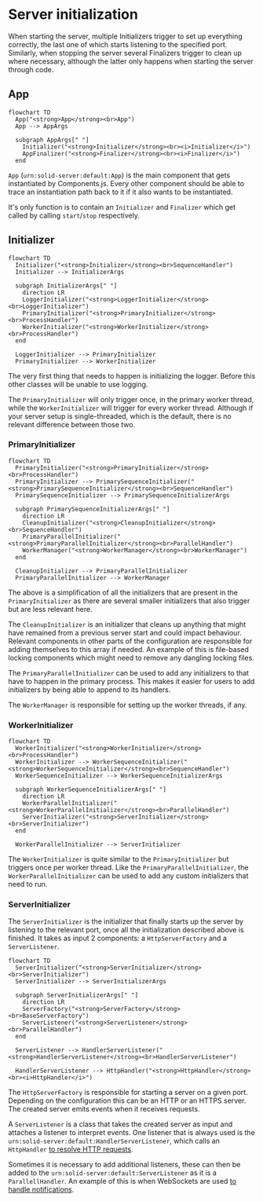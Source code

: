 # Server initialization

When starting the server, multiple Initializers trigger to set up everything correctly,
the last one of which starts listening to the specified port.
Similarly, when stopping the server several Finalizers trigger to clean up where necessary,
although the latter only happens when starting the server through code.

## App

```mermaid
flowchart TD
  App("<strong>App</strong><br>App")
  App --> AppArgs

  subgraph AppArgs[" "]
    Initializer("<strong>Initializer</strong><br><i>Initializer</i>")
    AppFinalizer("<strong>Finalizer</strong><br><i>Finalizer</i>")
  end
```

`App` (`urn:solid-server:default:App`) is the main component that gets instantiated by Components.js.
Every other component should be able to trace an instantiation path back to it if it also wants to be instantiated.

It's only function is to contain an `Initializer` and `Finalizer`
which get called by calling `start`/`stop` respectively.

## Initializer

```mermaid
flowchart TD
  Initializer("<strong>Initializer</strong><br>SequenceHandler")
  Initializer --> InitializerArgs

  subgraph InitializerArgs[" "]
    direction LR
    LoggerInitializer("<strong>LoggerInitializer</strong><br>LoggerInitializer")
    PrimaryInitializer("<strong>PrimaryInitializer</strong><br>ProcessHandler")
    WorkerInitializer("<strong>WorkerInitializer</strong><br>ProcessHandler")
  end

  LoggerInitializer --> PrimaryInitializer
  PrimaryInitializer --> WorkerInitializer
```

The very first thing that needs to happen is initializing the logger.
Before this other classes will be unable to use logging.

The `PrimaryInitializer` will only trigger once, in the primary worker thread,
while the `WorkerInitializer` will trigger for every worker thread.
Although if your server setup is single-threaded, which is the default,
there is no relevant difference between those two.

### PrimaryInitializer

```mermaid
flowchart TD
  PrimaryInitializer("<strong>PrimaryInitializer</strong><br>ProcessHandler")
  PrimaryInitializer --> PrimarySequenceInitializer("<strong>PrimarySequenceInitializer</strong><br>SequenceHandler")
  PrimarySequenceInitializer --> PrimarySequenceInitializerArgs

  subgraph PrimarySequenceInitializerArgs[" "]
    direction LR
    CleanupInitializer("<strong>CleanupInitializer</strong><br>SequenceHandler")
    PrimaryParallelInitializer("<strong>PrimaryParallelInitializer</strong><br>ParallelHandler")
    WorkerManager("<strong>WorkerManager</strong><br>WorkerManager")
  end

  CleanupInitializer --> PrimaryParallelInitializer
  PrimaryParallelInitializer --> WorkerManager
```

The above is a simplification of all the initializers that are present in the `PrimaryInitializer`
as there are several smaller initializers that also trigger but are less relevant here.

The `CleanupInitializer` is an initializer that cleans up anything
that might have remained from a previous server start
and could impact behaviour.
Relevant components in other parts of the configuration are responsible for adding themselves to this array if needed.
An example of this is file-based locking components which might need to remove any dangling locking files.

The `PrimaryParallelInitializer` can be used to add any initializers to that have to happen in the primary process.
This makes it easier for users to add initializers by being able to append to its handlers.

The `WorkerManager` is responsible for setting up the worker threads, if any.

### WorkerInitializer

```mermaid
flowchart TD
  WorkerInitializer("<strong>WorkerInitializer</strong><br>ProcessHandler")
  WorkerInitializer --> WorkerSequenceInitializer("<strong>WorkerSequenceInitializer</strong><br>SequenceHandler")
  WorkerSequenceInitializer --> WorkerSequenceInitializerArgs

  subgraph WorkerSequenceInitializerArgs[" "]
    direction LR
    WorkerParallelInitializer("<strong>WorkerParallelInitializer</strong><br>ParallelHandler")
    ServerInitializer("<strong>ServerInitializer</strong><br>ServerInitializer")
  end

  WorkerParallelInitializer --> ServerInitializer
```

The `WorkerInitializer` is quite similar to the `PrimaryInitializer` but triggers once per worker thread.
Like the `PrimaryParallelInitializer`, the `WorkerParallelInitializer` can be used
to add any custom initializers that need to run.

### ServerInitializer

The `ServerInitializer` is the initializer that finally starts up the server by listening to the relevant port,
once all the initialization described above is finished.
It takes as input 2 components: a `HttpServerFactory` and a `ServerListener`.

```mermaid
flowchart TD
  ServerInitializer("<strong>ServerInitializer</strong><br>ServerInitializer")
  ServerInitializer --> ServerInitializerArgs

  subgraph ServerInitializerArgs[" "]
    direction LR
    ServerFactory("<strong>ServerFactory</strong><br>BaseServerFactory")
    ServerListener("<strong>ServerListener</strong><br>ParallelHandler")
  end

  ServerListener --> HandlerServerListener("<strong>HandlerServerListener</strong><br>HandlerServerListener")

  HandlerServerListener --> HttpHandler("<strong>HttpHandler</strong><br><i>HttpHandler</i>")
```

The `HttpServerFactory` is responsible for starting a server on a given port.
Depending on the configuration this can be an HTTP or an HTTPS server.
The created server emits events when it receives requests.

A `ServerListener` is a class that takes the created server as input and attaches a listener to interpret events.
One listener that is always used is the `urn:solid-server:default:HandlerServerListener`,
which calls an `HttpHandler` [to resolve HTTP requests](http-handler.md).

Sometimes it is necessary to add additional listeners,
these can then be added to the `urn:solid-server:default:ServerListener` as it is a `ParallellHandler`.
An example of this is when WebSockets are used [to handle notifications](notifications.md).
